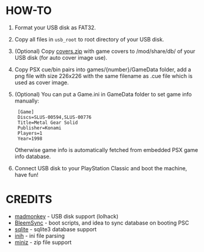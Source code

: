 HOW-TO
======
1. Format your USB disk as FAT32.
2. Copy all files in `usb_root` to root directory of your USB disk.
3. (Optional) Copy [covers.zip](https://drive.google.com/open?id=1OWaQJp6KdcwAiiu9GG8Fxt2f3aEcFUqA) with game covers to /mod/share/db/ of your USB disk (for auto cover image use).
4. Copy PSX cue/bin pairs into games/{number}/GameData folder, add a png file with size 226x226 with the same filename as .cue file which is used as cover image.
5. (Optional) You can put a Game.ini in GameData folder to set game info manually:

        [Game]
        Discs=SLUS-00594,SLUS-00776
        Title=Metal Gear Solid
        Publisher=Konami
        Players=1
        Year=1998

   Otherwise game info is automatically fetched from embedded PSX game info database.
6. Connect USB disk to your PlayStation Classic and boot the machine, have fun!

CREDITS
=======
* [madmonkey](https://github.com/madmonkey1907) - USB disk support (lolhack)
* [BleemSync](https://github.com/pathartl/BleemSync) - boot scripts, and idea to sync database on booting PSC
* [sqlite](https://www.sqlite.org) - sqlite3 database support
* [inih](https://github.com/benhoyt/inih) - ini file parsing
* [miniz](https://github.com/richgel999/miniz) - zip file support
